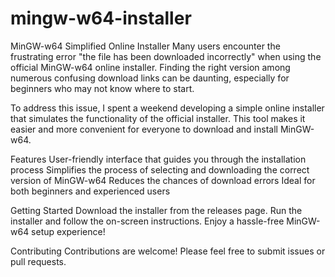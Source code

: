 # mingw-w64-installer

MinGW-w64 Simplified Online Installer
Many users encounter the frustrating error "the file has been downloaded incorrectly" when using the official MinGW-w64 online installer. Finding the right version among numerous confusing download links can be daunting, especially for beginners who may not know where to start.

To address this issue, I spent a weekend developing a simple online installer that simulates the functionality of the official installer. This tool makes it easier and more convenient for everyone to download and install MinGW-w64.

Features
User-friendly interface that guides you through the installation process
Simplifies the process of selecting and downloading the correct version of MinGW-w64
Reduces the chances of download errors
Ideal for both beginners and experienced users

Getting Started
Download the installer from the releases page.
Run the installer and follow the on-screen instructions.
Enjoy a hassle-free MinGW-w64 setup experience!

Contributing
Contributions are welcome! Please feel free to submit issues or pull requests.
